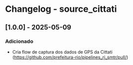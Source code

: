 # Changelog - source_cittati

## [1.0.0] - 2025-05-09

### Adicionado

- Cria flow de captura dos dados de GPS da Cittati (https://github.com/prefeitura-rio/pipelines_rj_smtr/pull/)